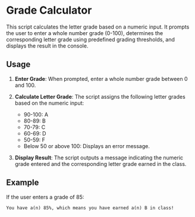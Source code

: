 # Grade Calculator

This script calculates the letter grade based on a numeric input. It prompts the user to enter a whole number grade (0-100), determines the corresponding letter grade using predefined grading thresholds, and displays the result in the console.

## Usage

1. **Enter Grade**: When prompted, enter a whole number grade between 0 and 100.

2. **Calculate Letter Grade**: The script assigns the following letter grades based on the numeric input:
   - 90-100: A
   - 80-89: B
   - 70-79: C
   - 60-69: D
   - 50-59: F
   - Below 50 or above 100: Displays an error message.

3. **Display Result**: The script outputs a message indicating the numeric grade entered and the corresponding letter grade earned in the class.

## Example

If the user enters a grade of 85:
```plaintext
You have a(n) 85%, which means you have earned a(n) B in class!